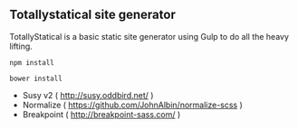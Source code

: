 ## Totallystatical site generator

TotallyStatical is a basic static site generator using Gulp to do all the heavy lifting.

`npm install`

`bower install`

* Susy v2 ( http://susy.oddbird.net/ )
* Normalize ( https://github.com/JohnAlbin/normalize-scss )
* Breakpoint ( http://breakpoint-sass.com/ )